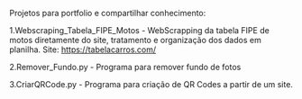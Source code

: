 Projetos para portfolio e compartilhar conhecimento:

1.Webscraping_Tabela_FIPE_Motos - WebScrapping da tabela FIPE de motos diretamente do site, tratamento e organização dos dados em planilha. Site: https://tabelacarros.com/

2.Remover_Fundo.py - Programa para remover fundo de fotos 

3.CriarQRCode.py - Programa para criação de QR Codes a partir de um site.
